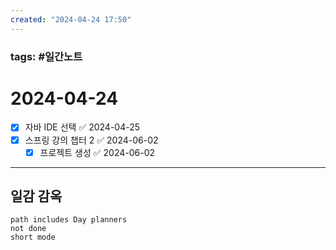 ```yaml
---
created: "2024-04-24 17:50"
---
```


### tags: #일간노트
  
# 2024-04-24 
- [x] 자바 IDE 선택 ✅ 2024-04-25
- [x] 스프링 강의 챕터 2 ✅ 2024-06-02
	- [x] 프로젝트 생성 ✅ 2024-06-02
  
---  
## 일감 감옥  
```tasks  
path includes Day planners
not done  
short mode  
```